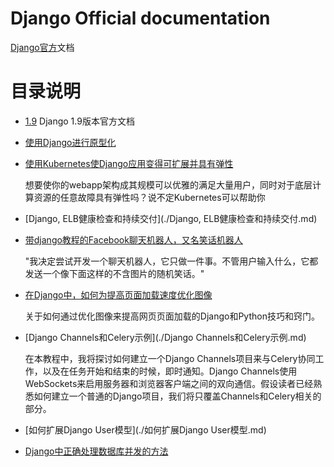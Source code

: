 # Django Official documentation

[Django官方](https://www.djangoproject.com/)文档

# 目录说明
- [1.9](./1.9/) Django 1.9版本官方文档
- [使用Django进行原型化](./使用Django进行原型化.md)

- [使用Kubernetes使Django应用变得可扩展并具有弹性](./使用Kubernetes使Django应用变得可扩展并具有弹性.md)

	想要使你的webapp架构成其规模可以优雅的满足大量用户，同时对于底层计算资源的任意故障具有弹性吗？说不定Kubernetes可以帮助你

- [Django, ELB健康检查和持续交付](./Django, ELB健康检查和持续交付.md)

- [带django教程的Facebook聊天机器人，又名笑话机器人](./带django教程的Facebook聊天机器人，又名笑话机器人.md)

	"我决定尝试开发一个聊天机器人，它只做一件事。不管用户输入什么，它都发送一个像下面这样的不含图片的随机笑话。"

- [在Django中，如何为提高页面加载速度优化图像](./在Django中，如何为提高页面加载速度优化图像.md)

	关于如何通过优化图像来提高网页页面加载的Django和Python技巧和窍门。

- [Django Channels和Celery示例](./Django Channels和Celery示例.md)

	在本教程中，我将探讨如何建立一个Django Channels项目来与Celery协同工作，以及在任务开始和结束的时候，即时通知。Django Channels使用WebSockets来启用服务器和浏览器客户端之间的双向通信。假设读者已经熟悉如何建立一个普通的Django项目，我们将只覆盖Channels和Celery相关的部分。

- [如何扩展Django User模型](./如何扩展Django User模型.md)

- [Django中正确处理数据库并发的方法](./Django中正确处理数据库并发的方法.md)

